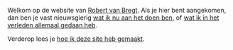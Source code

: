 ---
---
Welkom op de website van [Robert van Bregt](/bio). Als je hier bent aangekomen, dan ben je vast nieuwsgierig [wat ik nu aan het doen ben](/nu), of [wat ik in het verleden allemaal gedaan heb](/cv).

Verderop lees je [hoe ik deze site heb gemaakt](/colofon).

<link href="https://twitter.com/robertvanbregt" rel="me">
<link href="https://github.com/metbril" rel="me">
<link href="mailto:indieauth@robertvanbregt.nl" rel="me">